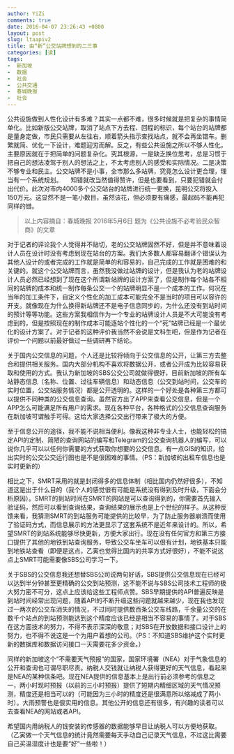 ```yaml
---
author: YiZi
comments: true
date: 2016-04-07 23:26:43 +0800
layout: post
slug: ltaapiv2
title: 由“新”公交站牌想到的二三事
categories: [读]
tags:
-  新加坡
-  数据
-  社会
-  公共交通
-  春城晚报
-  社会
---
```

公共设施做到人性化设计有多难？其实一点都不难，很多时候就是把复杂的事情简单化。比如新版公交站牌，取消了站点下方去程、回程的标识，每个站台的站牌都是量身定做，市民只需要从左往右，顺着箭头指示查找站点，就不会再坐错车。删繁就简、优化一下设计，难题迎刃而解。反之，有些公共设施之所以不够人性化，主要原因就在于把简单的问题复杂化。究其根源，一是缺乏换位思考，总是习惯于把自己的想法凌驾于别人的想法之上，不太考虑别人的感受和实际情况。二是决策不够专业和民主。公交站牌不是小事，全市那么多站牌，究竟怎么设计更合理，理当有一个系统规划。
    知错就改当然值得赞许，但是也要看到，只要犯错就会付出代价。此次对市内4000多个公交站台的站牌进行统一更换，昆明公交将投入150万元。这显然不是一笔小数目，虽然该花，但必须要有痛感，最起码不能再犯同样的错。
<div class="quote"> <blockquote>
        以上内容摘自：春城晚报 2016年5月6日 题为《公共设施不必考验民众智商》的文章
    </blockquote>
</div>
<div class="readreview">
对于记者的评论我个人觉得并不贴切，老的公交站牌固然不好，但是并不意味着设计人员在设计时没有考虑到现在站台的方案。我们大多数人都容易翻译个错误认为其他人设计的或者完成的工作就是简单的和容易的，自己完成的工作就是困难的和关键的。就这个公交站牌而言，虽然我没做过站牌的设计，但是我认为老的站牌设计人员必然已经想到了现在这个所谓新站牌的设计方案了，但是制作每个站各不相同的站牌的成本和统一制作每条公交一个的站牌明显不是一个成本的工作。何况在当年的加工条件下，自定义个性化的加工成本可能完全不是当时的项目可以容许的开支。就像现在为什么换得新站牌还不是电子信息同步的，为什么还没有到站时间的预计等等功能。这些方案我相信作为一个专业的站牌设计人员是不大可能没有考虑到的，但是按照现在的制作成本可能逐站个性化的一个“死”站牌已经是一个最优化的设计方案了。对于记者的这种评价我当然不会说是文科生吧，但是作为记者在评价一个问题以前最好做过一些调研再下结论。

关于国内公交信息的问题，个人还是比较将倾向于公交信息的公开，让第三方去整合和提供相关服务。国内大部分机构不喜欢将数据公开，或者公开成为比较容易获取和使用的方式。我认为新加坡的SBS公交公司就做得很好，目前新加坡的所有车站静态信息（名称、位置、过往车辆信息）和动态信息（公交到站时间，公交车的实时位置，公交站服务情况）都是公开透明的。这样的一个好处是各种第三方都可以提供不同种类的公交信息查询。虽然官方出了APP来查看公交信息，但是一个APP怎么可能满足所有用户的需求。现在各种平台，各种格式的公交信息查询服务在新加坡可谓触手可得。这给大家选择公交出行带来了极大的方便。

至于信息公开的途径，我不能不说相当便利。像我这种非专业人士，也能轻松的搞定API的定制、简陋的查询网站的编写和Telegram的公交查询机器人的编写，可以说你几乎可以以任何你需要的方式获取你想要的公交信息。有一点GIS的知识，给出实时的公交公交运行图也是不是佷困难的事情。（PS：新加坡的出租车信息也是实时更新的）

相比之下，SMRT采用的就是封闭得多的信息体制（相比国内仍然好很多），不知道这是出于什么目的（我个人的感觉很有可能是系统没有得到及时升级，下面会分析原因）。SMRT的到站时间在SMRT的网站是可以查询得到的，你需要首先输入验证码，然后可以看到查询结果，查询结果的展示也是上个世纪的样子。从这种反馈来看，我猜测SMRT的到站服务可能提供的比较早，为了防止服务器崩溃而使用了验证码方式，而信息展示的方法更显示了这套系统不是近年来设计的。所以，希望SMRT的到站系统能够尽快更新，方便大家出行。现在没有任何官方和第三方接口提供了其他的地铁到站查询服务，导致公交车坐车可以佷有计划，地铁基本只能到地铁站查看（即便是这点，乙寅也觉得比国内的共享方式好很好），不能不说这点上SMRT可能需要像SBS公司学习一下。

关于SBS的公交信息我还想替SBS公司说两句好话，SBS提供公交信息现在已经可以达到半分钟甚至更精确的公交到站预测，这不能不说与SBS公司技术工程师的极大努力密不可分，这点上应该给这些工程师点赞。SBS早期提供的API普遍反映是到站时间经常出现问题，随着API的不断升级这些问题就越来越少，现在我也发现过一两次的公交车消失的情况，不过同时提供数百条公交车线路，千余量公交的在数千个站点的到站预测能达到这个精度应该已经是相当不容易的事情了。对于SBS在这方面技术的努力，不得不表示深深的敬意；对SBS在开放数据和接口设计上的努力，也不得不说这是一个为用户着想的公司。（PS：不知道SBS维护这个实时更新的数据库和数据访问接口一天需要花多少资金。）

同样的新加坡这个“不需要天气预报”的国家，国家环境署（NEA）对于气象信息的公开和查询也可谓尽职尽责。纳税人交钱就让纳税人获得更好的天气信息，看起来是NEA的某种信条吧。现在NEA提供的信息基本上是出行前必须参考的信息之一，两小时现时预报（以前的三小时预报）提供了短期内精细区域的天气情况预测，精度还是相当可以的（可能因为三小时的精度还是很满意所以缩减成了两小时）。大雨预警也是佷实用的信息。其他公开的信息还有很多，有兴趣的读者可以去查看NEA的网站或者API。

希望国内用纳税人的钱安装的传感器的数据能够早日让纳税人可以方便地获取。（乙寅做一个天气信息的统计竟然需要每天手动自己记录天气信息，不过这比需要自己买温湿度计也是要“好”一些啦！）
</div>
